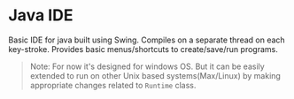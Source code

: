 # Java IDE
Basic IDE for java built using Swing. Compiles on a separate thread on each key-stroke. Provides basic menus/shortcuts 
to create/save/run programs.

> Note: For now it's designed for windows OS. But it can be easily extended to run on other Unix based systems(Max/Linux) by making appropriate changes related to ```Runtime``` class.
